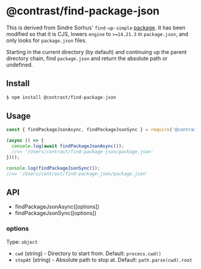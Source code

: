 # @contrast/find-package-json

This is derived from Sindre Sorhus' `find-up-simple` [package](https://www.npmjs.com/package/find-up-simple).
It has been modified so that it is CJS, lowers `engine` to `>=14.21.3` in
`package.json`, and only looks for `package.json` files.

Starting in the current directory (by default) and continuing up the parent
directory chain, find `package.json` and return the absolute path or undefined.

## Install

```sh
$ npm install @contrast/find-package-json
```


## Usage

```js
const { findPackageJsonAsync, findPackageJsonSync } = require('@contrast/find-package-json');

(async () => {
  console.log(await findPackageJsonAsync());
  //=> '/Users/contrast/find-package-json/package.json'
})();

console.log(findPackageJsonSync());
//=> '/Users/contrast/find-package-json/package.json'
```

## API

- findPackageJsonAsync([options])
- findPackageJsonSync([options])


### options

Type: `object`
- `cwd` (string) - Directory to start from. Default: `process.cwd()`
- `stopAt` (string) - Absolute path to stop at. Default: `path.parse(cwd).root`
